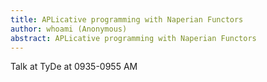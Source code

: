 ```yaml
---
title: APLicative programming with Naperian Functors
author: whoami (Anonymous)
abstract: APLicative programming with Naperian Functors
---
```


Talk at TyDe at 0935-0955 AM
